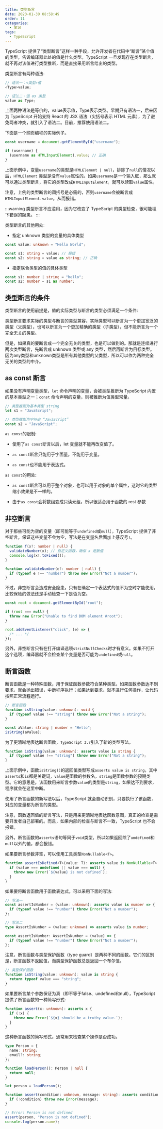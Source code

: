 ```yaml
---
title: 类型断言
date: 2023-01-30 08:58:49
order: 11
categories: 
  - 笔记
tags: 
  - TypeScript
---
```


TypeScript 提供了“类型断言”这样一种手段，允许开发者在代码中“断言”某个值的类型，告诉编译器此处的值是什么类型。TypeScript 一旦发现存在类型断言，就不再对该值进行类型推断，而是直接采用断言给出的类型。

类型断言有两种语法:

```ts
// 语法一：<类型>值
<Type>value;

// 语法二：值 as 类型
value as Type;
```

上面两种语法是等价的，value表示值，Type表示类型。早期只有语法一，后来因为 TypeScript 开始支持 React 的 JSX 语法（尖括号表示 HTML 元素），为了避免两者冲突，就引入了语法二。目前，推荐使用语法二。

下面是一个网页编程的实际例子。
```ts
const username = document.getElementById("username");

if (username) {
  (username as HTMLInputElement).value; // 正确
}
```
上面示例中，变量`username`的类型是`HTMLElement | null`，排除了`null`的情况以后，`HTMLElement` 类型是没有`value`属性的。如果`username`是一个输入框，那么就可以通过类型断言，将它的类型改成`HTMLInputElement`，就可以读取`value`属性。

注意，上例的类型断言的圆括号是必需的，否则`username`会被断言成`HTMLInputElement.value`，从而报错。

:::warning
类型断言不应滥用，因为它改变了 TypeScript 的类型检查，很可能埋下错误的隐患。
:::

类型断言的其他用处:

* 指定 unknown 类型的变量的具体类型
```ts
const value: unknown = "Hello World";

const s1: string = value; // 报错
const s2: string = value as string; // 正确
```

* 指定联合类型的值的具体类型
```ts
const s1: number | string = "hello";
const s2: number = s1 as number;
```

## 类型断言的条件

类型断言的使用前提是，值的实际类型与断言的类型必须满足一个条件:

类型断言要求实际的类型与断言的类型兼容，实际类型可以断言为一个更加宽泛的类型（父类型），也可以断言为一个更加精确的类型（子类型），但不能断言为一个完全无关的类型。

但是，如果真的要断言成一个完全无关的类型，也是可以做到的。那就是连续进行两次类型断言，先断言成 unknown 类型或 any 类型，然后再断言为目标类型。因为any类型和unknown类型是所有其他类型的父类型，所以可以作为两种完全无关的类型的中介。

## as const 断言

如果没有声明变量类型，`let` 命令声明的变量，会被类型推断为 TypeScript 内置的基本类型之一；`const` 命令声明的变量，则被推断为值类型常量。

```ts
// 类型推断为基本类型 string
let s1 = "JavaScript";

// 类型推断为字符串 “JavaScript”
const s2 = "JavaScript";
```

`as const`的限制:

* 使用了`as const`断言以后，let 变量就不能再改变值了。

* `as const`断言只能用于字面量，不能用于变量。

* `as const`也不能用于表达式。

`as const`的用处:

* `as const`断言可以用于整个对象，也可以用于对象的单个属性，这时它的类型缩小效果是不一样的。

* 由于`as const`会将数组变成只读元组，所以很适合用于函数的 rest 参数

## 非空断言

对于那些可能为空的变量（即可能等于`undefined`或`null`），TypeScript 提供了非空断言，保证这些变量不会为空，写法是在变量名后面加上感叹号`!`。

```ts
function f(x?: number | null) {
  validateNumber(x); // 自定义函数，确保 x 是数值
  console.log(x!.toFixed());
}

function validateNumber(e?: number | null) {
  if (typeof e !== "number") throw new Error("Not a number");
}
```

不过，非空断言会造成安全隐患，只有在确定一个表达式的值不为空时才能使用。比较保险的做法还是手动检查一下是否为空。

```ts
const root = document.getElementById("root");

if (root === null) {
  throw new Error("Unable to find DOM element #root");
}

root.addEventListener("click", (e) => {
  /* ... */
});
```

另外，非空断言只有在打开编译选项`strictNullChecks`时才有意义。如果不打开这个选项，编译器就不会检查某个变量是否可能为`undefined`或`null`。

## 断言函数

断言函数是一种特殊函数，用于保证函数参数符合某种类型。如果函数参数达不到要求，就会抛出错误，中断程序执行；如果达到要求，就不进行任何操作，让代码按照正常流程运行。

```ts
// 断言函数
function isString(value: unknown): void {
  if (typeof value !== "string") throw new Error("Not a string");
}

const aValue: string | number = "Hello";
isString(aValue);
```

为了更清晰地表达断言函数，`TypeScript 3.7`引入了新的类型写法。

```ts
function isString(value: unknown): asserts value is string {
  if (typeof value !== "string") throw new Error("Not a string");
}
```

上面示例中，函数`isString()`的返回值类型写成`asserts value is string`，其中`asserts`和`is`都是关键词，`value`是函数的参数名，`string`是函数参数的预期类型。它的意思是，该函数用来断言参数`value`的类型是`string`，如果达不到要求，程序就会在这里中断。

使用了断言函数的新写法以后，TypeScript 就会自动识别，只要执行了该函数，对应的变量都为断言的类型。

注意，函数返回值的断言写法，只是用来更清晰地表达函数意图，真正的检查是需要开发者自己部署的。而且，如果内部的检查与断言不一致，TypeScript 也不会报错。

另外，断言函数的`asserts`语句等同于`void`类型，所以如果返回除了`undefined`和`null`以外的值，都会报错。

如果要断言参数非空，可以使用工具类型`NonNullable<T>`。

```ts
function assertIsDefined<T>(value: T): asserts value is NonNullable<T> {
  if (value === undefined || value === null) {
    throw new Error(`${value} is not defined`);
  }
}
```

如果要将断言函数用于函数表达式，可以采用下面的写法:

```ts
// 写法一
const assertIsNumber = (value: unknown): asserts value is number => {
  if (typeof value !== "number") throw Error("Not a number");
};

// 写法二
type AssertIsNumber = (value: unknown) => asserts value is number;

const assertIsNumber: AssertIsNumber = (value) => {
  if (typeof value !== "number") throw Error("Not a number");
};
```

注意，断言函数与类型保护函数（type guard）是两种不同的函数。它们的区别是，断言函数不返回值，而类型保护函数总是返回一个布尔值。

```ts
// 类型保护函数
function isString(value: unknown): value is string {
  return typeof value === "string";
}
```

如果要断言某个参数保证为真（即不等于false、undefined和null），TypeScript 提供了断言函数的一种简写形式:

```ts
function assert(x: unknown): asserts x {
  if (!x) {
    throw new Error(`${x} should be a truthy value.`);
  }
}
```

这种断言函数的简写形式，通常用来检查某个操作是否成功。

```ts
type Person = {
  name: string;
  email?: string;
};

function loadPerson(): Person | null {
  return null;
}

let person = loadPerson();

function assert(condition: unknown, message: string): asserts condition {
  if (!condition) throw new Error(message);
}

// Error: Person is not defined
assert(person, "Person is not defined");
console.log(person.name);
```
